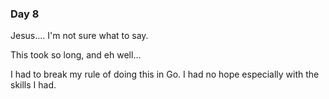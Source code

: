 ### Day 8

Jesus.... I'm not sure what to say.

This took so long, and eh well...

I had to break my rule of doing this in Go. I had no hope especially with the skills I had.